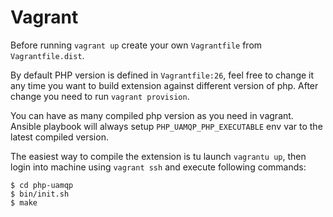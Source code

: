 # Vagrant

Before running `vagrant up` create your own `Vagrantfile` from `Vagrantfile.dist`. 

By default PHP version is defined in `Vagrantfile:26`, feel free to change it any time you want to build extension
against different version of php. After change you need to run `vagrant provision`. 

You can have as many compiled php version as you need in vagrant. Ansible playbook will always setup `PHP_UAMQP_PHP_EXECUTABLE`
env var to the latest compiled version.

The easiest way to compile the extension is tu launch `vagrantu up`, then login into machine using `vagrant ssh` and
execute following commands: 

```console
$ cd php-uamqp
$ bin/init.sh
$ make 
```

